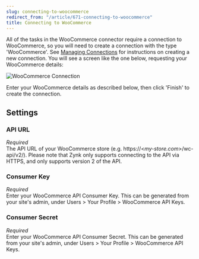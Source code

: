 ```yaml
---
slug: connecting-to-woocommerce
redirect_from: "/article/671-connecting-to-woocommerce"
title: Connecting to WooCommerce
---
```

All of the tasks in the WooCommerce connector require a connection to WooCommerce, so you will need to create a connection with the type 'WooCommerce'. See [Managing Connections](managing-connections) for instructions on creating a new connection. You will see a screen like the one below, requesting your WooCommerce details: 

![WooCommerce Connection](http://www.zynk.com/images/v2/woo_commerce_connection.png)

Enter your WooCommerce details as described below, then click 'Finish' to create the connection.

## Settings
### API URL
_Required_  
The API URL of your WooCommerce store (e.g. https://<_my-store.com_>/wc-api/v2/). Please note that Zynk only supports connecting to the API via HTTPS, and only supports version 2 of the API.

### Consumer Key
_Required_  
Enter your WooCommerce API Consumer Key. This can be generated from your site's admin, under Users > Your Profile > WooCommerce API Keys.

### Consumer Secret
_Required_  
Enter your WooCommerce API Consumer Secret. This can be generated from your site's admin, under Users > Your Profile > WooCommerce API Keys.